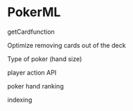 # PokerML

getCardfunction

Optimize removing cards out of the deck

Type of poker (hand size)

player action API

poker hand ranking

indexing
